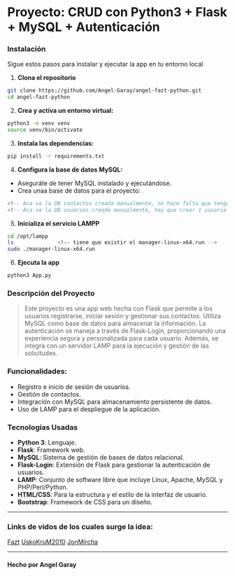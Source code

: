# Proyecto: CRUD con Python3 + Flask + MySQL + Autenticación


### Instalación
Sigue estos pasos para instalar y ejecutar la app en tu entorno local

1. **Clona el repositorio**
```bash
git clone https://github.com/Angel-Garay/angel-fazt-python.git
cd angel-fazt-python
```

2. **Crea y activa un entorno virtual:**
```bash
python3 -m venv venv
source venv/bin/activate
```

3. **Instala las dependencias:**
```bash
pip install -r requirements.txt
```

4. **Configura la base de datos MySQL:**
- Aseguráte de tener MySQL instalado y ejecutándose.
- Crea unaa base de datos para el proyecto:
```sql
<!-- Aca va la DB contactos creada manualmente, no hace falta que tenga alguno insertado -->
<!-- Aca va la DB usuarios creada manualmente, hay que crear 1 usuario si o si -->
```

5. **Inicializa el servicio LAMPP**
```bash
cd /opt/lampp
ls				<!-- tiene que existir el manager-linux-x64.run -->
sudo ./manager-linux-x64.run
```

6. **Ejecuta la app**
```bash
python3 App.py
```


### Descripción del Proyecto
> Este proyecto es una app web hecha con Flask que permite a los usuarios registrarse, iniciar sesión y gestionar
> sus contactos. Utiliza MySQL como base de datos para almacenar la información. La autenticación se maneja a
> través de Flask-Login, proporcionando una experiencia segura y personalizada para cada usuario. Además, se integra
> con un servidor LAMP para la ejecución y gestión de las solicitudes.


### Funcionalidades:
- Registro e inicio de sesión de usuarios.
- Gestión de contactos.
- Integración con MySQL para almacenamiento persistente de datos.
- Uso de LAMP para el despliegue de la aplicación.


### Tecnologías Usadas
- **Python 3**: Lenguaje.
- **Flask**: Framework web.
- **MySQL**: Sistema de gestión de bases de datos relacional.
- **Flask-Login**: Extensión de Flask para gestionar la autenticación de usuarios.
- **LAMP**: Conjunto de software libre que incluye Linux, Apache, MySQL y PHP/Perl/Python.
- **HTML/CSS**: Para la estructura y el estilo de la interfaz de usuario.
- **Bootstrap**: Framework de CSS para un diseño.


---
### Links de vidos de los cuales surge la idea:
[Fazt](https://www.youtube.com/watch?v=IgCfZkR8wME&t=1763s)
[UskoKruM2010](https://www.youtube.com/watch?v=FX0lMm_Qj10&t=2067s)
[JonMircha](https://www.youtube.com/watch?v=FlsoBiteuPM&t=1313s)


---
#### Hecho por Angel Garay



 

